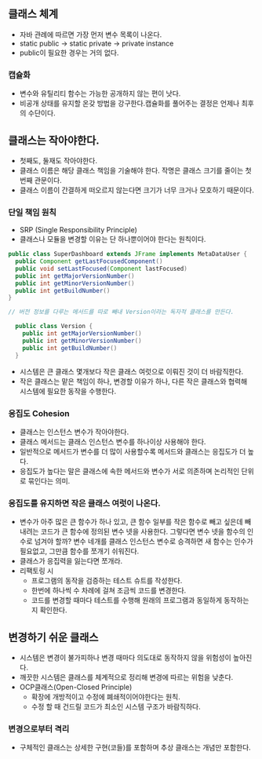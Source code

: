 ## 클래스 체계
  - 자바 관례에 따르면 가장 먼저 변수 목록이 나온다.
  - static public -> static private -> private instance
  - public이 필요한 경우는 거의 없다.
  ### 캡슐화
  - 변수와 유틸리티 함수는 가능한 공개하지 않는 편이 낫다.
  - 비공개 상태를 유지할 온갖 방법을 강구한다.캡슐화를 풀어주는 결정은 언제나 최후의 수단이다.

## 클래스는 작아야한다.
  - 첫째도, 둘재도 작아야한다.
  - 클래스 이름은 해당 클래스 책임을 기술해야 한다. 작명은 클래스 크기를 줄이는 첫 번째 관문이다.
  - 클래스 이름이 간결하게 떠오르지 않는다면 크기가 너무 크거나 모호하기 때문이다.
### 단일 책임 원칙
  - SRP (Single Responsibility Principle)
  - 클래스나 모듈을 변경할 이유는 단 하나뿐이어야 한다는 원칙이다.
  ``` java
  public class SuperDashboard extends JFrame implements MetaDataUser {
  	public Component getLastFocusedComponent()
  	public void setLastFocused(Component lastFocused)
  	public int getMajorVersionNumber()
  	public int getMinorVersionNumber()
  	public int getBuildNumber() 
  }
```
``` java
// 버전 정보를 다루는 메서드를 따로 빼내 Version이라는 독자적 클래스를 만든다.

  public class Version {
  	public int getMajorVersionNumber() 
  	public int getMinorVersionNumber() 
  	public int getBuildNumber()
  }
```
- 시스템은 큰 클래스 몇개보다 작은 클래스 여럿으로 이뤄진 것이 더 바람직한다.
- 작은 클래스는 맡은 책임이 하나, 변경할 이유가 하나, 다른 작은 클래스와 협력해 시스템에 필요한 동작을 수행한다.

### 응집도 Cohesion
- 클래스는 인스턴스 변수가 작아야한다.
- 클래스 메서드는 클래스 인스턴스 변수를 하나이상 사용해야 한다.
- 일반적으로 메서드가 변수를 더 많이 사용할수록 메서드와 클래스는 응집도가 더 높다.
- 응집도가 높다는 말은 클래스에 속한 메서드와 변수가 서로 의존하며 논리적인 단위로 묶인다는 의미.

### 응집도를 유지하면 작은 클래스 여럿이 나온다.
- 변수가 아주 많은 큰 함수가 하나 있고, 큰 함수 일부를 작은 함수로 빼고 싶은데 빼내려는 코드가 큰 함수에 정의된 변수 넷을 사용한다. 그렇다면 변수 넷을 함수의 인수로 넘겨야 할까?
  변수 네개를 클래스 인스턴스 변수로 승격하면 새 함수는 인수가 필요없고, 그만큼 함수를 쪼개기 쉬워진다.
- 클래스가 응집력을 잃는다면 쪼개라.
- 리팩토링 시
  - 프로그램의 동작을 검증하는 테스트 슈트를 작성한다.
  - 한번에 하나씩 수 차례에 걸쳐 조금씩 코드를 변경한다.
  - 코드를 변경할 때마다 테스트를 수행해 원래의 프로그램과 동일하게 동작하는지 확인한다.

## 변경하기 쉬운 클래스
- 시스템은 변경이 불가피하나 변경 때마다 의도대로 동작하지 않을 위험성이 높아진다.
- 깨끗한 시스템은 클래스를 체계적으로 정리해 변경에 따르는 위험을 낮춘다.
- OCP클래스(Open-Closed Principle)
  - 확장에 개방적이고 수정에 폐쇄적이어야한다는 원칙.
  - 수정 할 때 건드릴 코드가 최소인 시스템 구조가 바람직하다.
### 변경으로부터 격리
- 구체적인 클래스는 상세한 구현(코들)를 포함하며 추상 클래스는 개념만 포함한다.
